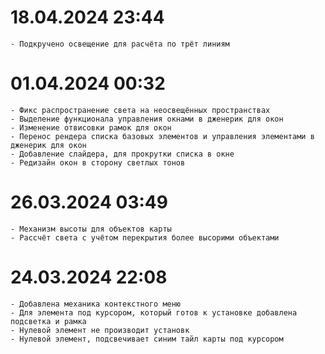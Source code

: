 18.04.2024 23:44
==========================
    - Подкручено освещение для расчёта по трёт линиям

01.04.2024 00:32
==========================
    - Фикс распространение света на неосвещённых пространствах
    - Выделение функционала управления окнами в дженерик для окон
    - Изменение отвисовки рамок для окон
    - Перенос рендера списка базовых элементов и управления элементами в дженерик для окон
    - Добавление слайдера, для прокрутки списка в окне
    - Редизайн окон в сторону светлых тонов

26.03.2024 03:49
==========================
    - Механизм высоты для объектов карты
    - Рассчёт света с учётом перекрытия более высорими объектами


24.03.2024 22:08
==========================
    - Добавлена механика контекстного меню
    - Для элемента под курсором, который готов к установке добавлена подсветка и рамка
    - Нулевой элемент не производит установк
    - Нулевой элемент, подсвечивает синим тайл карты под курсором